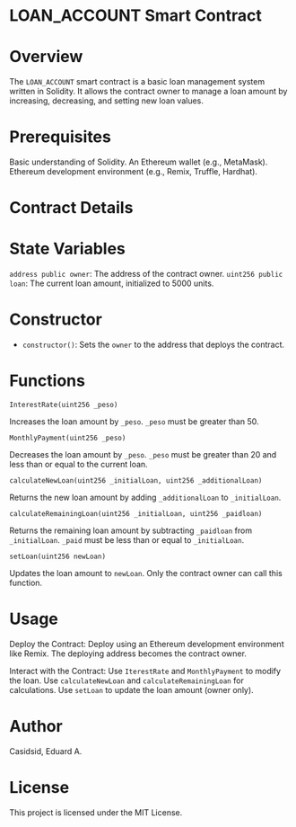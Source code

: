 # LOAN_ACCOUNT Smart Contract

# Overview

The `LOAN_ACCOUNT` smart contract is a basic loan management system written in Solidity. It allows the contract owner to manage a loan amount by increasing, decreasing, and setting new loan values. 

# Prerequisites

Basic understanding of Solidity.
An Ethereum wallet (e.g., MetaMask).
Ethereum development environment (e.g., Remix, Truffle, Hardhat).

# Contract Details

# State Variables

 `address public owner`: The address of the contract owner.
 `uint256 public loan`: The current loan amount, initialized to 5000 units.

# Constructor

- `constructor()`: Sets the `owner` to the address that deploys the contract.

# Functions

`InterestRate(uint256 _peso)`

 Increases the loan amount by `_peso`.
 `_peso` must be greater than 50.

 `MonthlyPayment(uint256 _peso)`

 Decreases the loan amount by `_peso`.
 `_peso` must be greater than 20 and less than or equal to the current loan.

 `calculateNewLoan(uint256 _initialLoan, uint256 _additionalLoan)`

 Returns the new loan amount by adding `_additionalLoan` to `_initialLoan`.

 `calculateRemainingLoan(uint256 _initialLoan, uint256 _paidloan)`

 Returns the remaining loan amount by subtracting `_paidloan` from `_initialLoan`.
 `_paid` must be less than or equal to `_initialLoan`.

 `setLoan(uint256 newLoan)`

 Updates the loan amount to `newLoan`.
 Only the contract owner can call this function.

# Usage

 Deploy the Contract:
    Deploy using an Ethereum development environment like Remix.
    The deploying address becomes the contract owner.

Interact with the Contract:
    Use `IterestRate` and `MonthlyPayment` to modify the loan.
    Use `calculateNewLoan` and `calculateRemainingLoan` for calculations.
    Use `setLoan` to update the loan amount (owner only).
    
# Author
 Casidsid, Eduard A.

 # License

This project is licensed under the MIT License.
